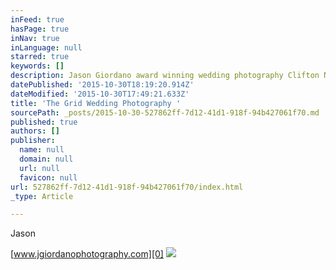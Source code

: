 ```yaml
---
inFeed: true
hasPage: true
inNav: true
inLanguage: null
starred: true
keywords: []
description: Jason Giordano award winning wedding photography Clifton NJ
datePublished: '2015-10-30T18:19:20.914Z'
dateModified: '2015-10-30T17:49:21.633Z'
title: 'The Grid Wedding Photography '
sourcePath: _posts/2015-10-30-527862ff-7d12-41d1-918f-94b427061f70.md
published: true
authors: []
publisher:
  name: null
  domain: null
  url: null
  favicon: null
url: 527862ff-7d12-41d1-918f-94b427061f70/index.html
_type: Article

---
```

Jason

[www.jgiordanophotography.com][0]
![](https://the-grid-user-content.s3-us-west-2.amazonaws.com/c396f18f-9289-4060-b7ae-46a9869ae90d.jpg)

[0]: www.jgiordanophotography.com